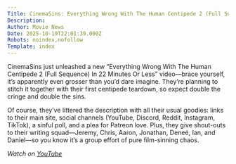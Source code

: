 ```yaml
---
Title: CinemaSins: Everything Wrong With The Human Centipede 2 (Full Sequence) In 22 Minutes Or Less
Description: 
Author: Movie News
Date: 2025-10-19T22:01:39.000Z
Robots: noindex,nofollow
Template: index
---
```

<p>CinemaSins just unleashed a new “Everything Wrong With The Human Centipede 2 (Full Sequence) In 22 Minutes Or Less” video—brace yourself, it’s apparently even grosser than you’d dare imagine. They’re planning to stitch it together with their first centipede teardown, so expect double the cringe and double the sins.</p>

<p>Of course, they’ve littered the description with all their usual goodies: links to their main site, social channels (YouTube, Discord, Reddit, Instagram, TikTok), a sinful poll, and a plea for Patreon love. Plus, they give shout-outs to their writing squad—Jeremy, Chris, Aaron, Jonathan, Deneé, Ian, and Daniel—so you know it’s a group effort of pure film-sinning chaos.</p>

<p><em>Watch on <a href="https://www.youtube.com/watch?v=gdKs-Ea9Pqk" rel="noopener noreferrer">YouTube</a></em></p>

